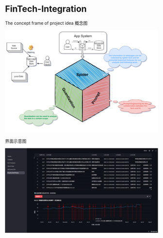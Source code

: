 # FinTech-Integration

The concept frame of project idea
概念图

![Text](img/idea.drawio.png)

界面示意图

![Text](img/fig1.png)

